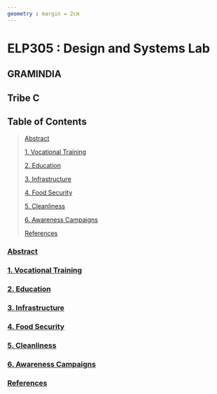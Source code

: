 ```yaml
---
geometry : margin = 2cm
---
```


# ELP305 : Design and Systems Lab   
## GRAMINDIA  
## Tribe C

## Table of Contents

> 
> [Abstract](#abstract)
>
> [1. Vocational Training](#1-vocational-training)
> 
> [2. Education](#2-education)
>
> [3. Infrastructure](#3-infrastructure)
> 
> [4. Food Security](#4-food-security)
> 
> [5. Cleanliness](#5-cleanliness)
>
> [6. Awareness Campaigns](#6-awareness-campaigns)
>
> [References](#references)
>


### [Abstract](#table-of-contents)




### [1. Vocational Training](#table-of-contents)




### [2. Education](#table-of-contents)


### [3. Infrastructure](#table-of-contents)




### [4. Food Security](#table-of-contents)
    


### [5. Cleanliness](#table-of-contents)


### [6. Awareness Campaigns](#table-of-contents)


### [References](#table-of-contents)
    


  
